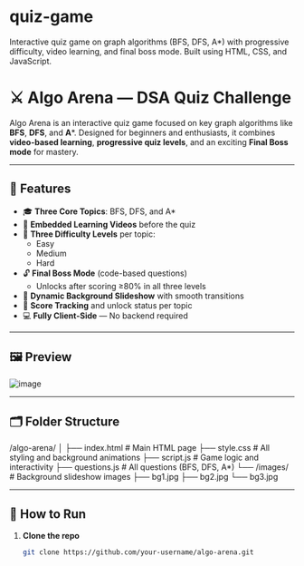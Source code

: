 # quiz-game
Interactive quiz game on graph algorithms (BFS, DFS, A*) with progressive difficulty, video learning, and final boss mode. Built using HTML, CSS, and JavaScript.
# ⚔️ Algo Arena — DSA Quiz Challenge

Algo Arena is an interactive quiz game focused on key graph algorithms like **BFS**, **DFS**, and **A***. Designed for beginners and enthusiasts, it combines **video-based learning**, **progressive quiz levels**, and an exciting **Final Boss mode** for mastery.

---

## 🎯 Features

- 🎓 **Three Core Topics**: BFS, DFS, and A\*
- 🎥 **Embedded Learning Videos** before the quiz
- 🧠 **Three Difficulty Levels** per topic:
  - Easy
  - Medium
  - Hard
- 🔓 **Final Boss Mode** (code-based questions)
  - Unlocks after scoring ≥80% in all three levels
- 🌄 **Dynamic Background Slideshow** with smooth transitions
- 🧾 **Score Tracking** and unlock status per topic
- 💻 **Fully Client-Side** — No backend required

---

## 🖼️ Preview

![image](https://github.com/user-attachments/assets/900c5cd0-75fa-4707-ab80-db9d4c0ef2d2)


---

## 🗂 Folder Structure

/algo-arena/
│
├── index.html # Main HTML page
├── style.css # All styling and background animations
├── script.js # Game logic and interactivity
├── questions.js # All questions (BFS, DFS, A*)
└── /images/ # Background slideshow images
├── bg1.jpg
├── bg2.jpg
└── bg3.jpg

---

## 🚀 How to Run

1. **Clone the repo**  
   ```bash
   git clone https://github.com/your-username/algo-arena.git
